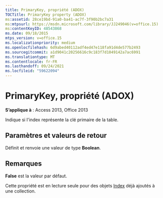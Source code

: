 ```yaml
---
title: PrimaryKey, propriété (ADOX)
TOCTitle: PrimaryKey property (ADOX)
ms:assetid: 28ce19bd-91a0-ba41-ac7f-3f90b2bc7a31
ms:mtpsurl: https://msdn.microsoft.com/library/JJ249046(v=office.15)
ms:contentKeyID: 48543868
ms.date: 09/18/2015
mtps_version: v=office.15
ms.localizationpriority: medium
ms.openlocfilehash: 6d9abed40112adf4ed47e118fa91d4de577b2493
ms.sourcegitcommit: a1d9041c20256616c9c183f7d1049142a7ac6991
ms.translationtype: MT
ms.contentlocale: fr-FR
ms.lasthandoff: 09/24/2021
ms.locfileid: "59622094"
---
```

# <a name="primarykey-property-adox"></a>PrimaryKey, propriété (ADOX)


**S’applique à** : Access 2013, Office 2013

Indique si l'index représente la clé primaire de la table.

## <a name="settings-and-return-values"></a>Paramètres et valeurs de retour

Définit et renvoie une valeur de type **Boolean**.

## <a name="remarks"></a>Remarques

**False** est la valeur par défaut.

Cette propriété est en lecture seule pour des objets [Index](index-object-adox.md) déjà ajoutés à une collection.

